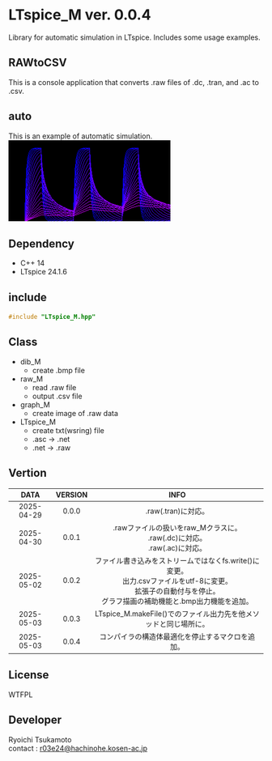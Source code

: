 # LTspice_M ver. 0.0.4
Library for automatic simulation in LTspice. Includes some usage examples.

## RAWtoCSV
This is a console application that converts .raw files of .dc, .tran, and .ac to .csv.

## auto
This is an example of automatic simulation.<br>
![img](/auto/test.bmp)

## Dependency
- C++ 14
- LTspice 24.1.6

## include
```cpp
#include "LTspice_M.hpp"
```

## Class
- dib_M
  - create .bmp file
- raw_M
  - read .raw file
  - output .csv file
- graph_M
  - create image of .raw data
- LTspice_M
  - create txt(wsring) file
  - .asc -> .net
  - .net -> .raw

## Vertion
| DATA | VERSION | INFO |
| :---: | :---: | :---: |
| 2025-04-29 | 0.0.0 | .raw(.tran)に対応。 |
| 2025-04-30 | 0.0.1 | .rawファイルの扱いをraw_Mクラスに。<br>.raw(.dc)に対応。<br>.raw(.ac)に対応。 |
| 2025-05-02 | 0.0.2 | ファイル書き込みをストリームではなくfs.write()に変更。<br>出力.csvファイルをutf-8に変更。<br>拡張子の自動付与を停止。<br>グラフ描画の補助機能と.bmp出力機能を追加。 |
| 2025-05-03 | 0.0.3 | LTspice_M.makeFile()でのファイル出力先を他メソッドと同じ場所に。 |
| 2025-05-03 | 0.0.4 | コンパイラの構造体最適化を停止するマクロを追加。 |

## License
WTFPL

## Developer
Ryoichi Tsukamoto<br>
contact : r03e24@hachinohe.kosen-ac.jp
